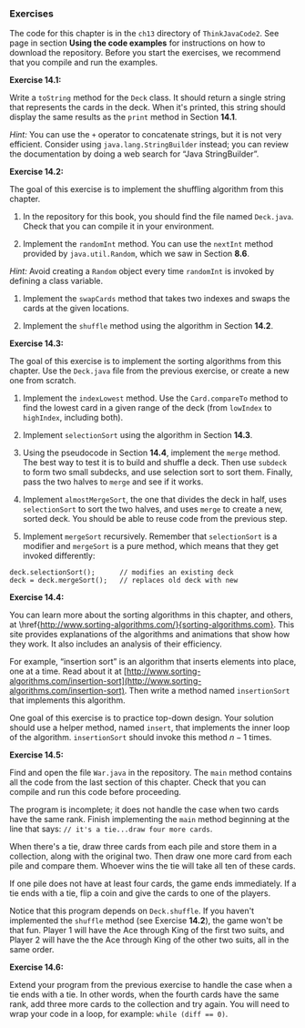 ###  Exercises


The code for this chapter is in the `ch13` directory of `ThinkJavaCode2`.
See page in section **Using the code examples** for instructions on how to download the repository.
Before you start the exercises, we recommend that you compile and run the examples.


**Exercise 14.1:**

Write a `toString` method for the `Deck` class.
It should return a single string that represents the cards in the deck.
When it's printed, this string should display the same results as the `print` method in Section **14.1**.


*Hint:* You can use the `+` operator to concatenate strings, but it is not very efficient.
Consider using `java.lang.StringBuilder` instead; you can review the documentation by doing a web search for “Java StringBuilder”.




**Exercise 14.2:**

The goal of this exercise is to implement the shuffling algorithm from this chapter.



1.  In the repository for this book, you should find the file named `Deck.java`.
Check that you can compile it in your environment.

1.  Implement the `randomInt` method.
You can use the `nextInt` method provided by `java.util.Random`, which we saw in Section **8.6**.

*Hint:* Avoid creating a `Random` object every time `randomInt` is invoked by defining a class variable.

1.  Implement the `swapCards` method that takes two indexes and swaps the cards at the given locations.

1.  Implement the `shuffle` method using the algorithm in Section **14.2**.





**Exercise 14.3:**

The goal of this exercise is to implement the sorting algorithms from this chapter.
Use the `Deck.java` file from the previous exercise, or create a new one from scratch.



1.  Implement the `indexLowest` method.
Use the `Card.compareTo` method to find the lowest card in a given range of the deck (from `lowIndex` to `highIndex`, including both).

1.  Implement `selectionSort` using the algorithm in Section **14.3**.

1.  Using the pseudocode in Section **14.4**, implement the `merge` method.
The best way to test it is to build and shuffle a deck.
Then use `subdeck` to form two small subdecks, and use selection sort to sort them.
Finally, pass the two halves to `merge` and see if it works.

1.  Implement `almostMergeSort`, the one that divides the deck in half, uses `selectionSort` to sort the two halves, and uses `merge` to create a new, sorted deck.
You should be able to reuse code from the previous step.

1.  Implement `mergeSort` recursively.
Remember that `selectionSort` is a modifier and `mergeSort` is a pure method, which means that they get invoked differently:

```code
deck.selectionSort();      // modifies an existing deck
deck = deck.mergeSort();   // replaces old deck with new
```





**Exercise 14.4:**

You can learn more about the sorting algorithms in this chapter, and others, at \href{http://www.sorting-algorithms.com/}{sorting-algorithms.com}.
This site provides explanations of the algorithms and animations that show how they work.
It also includes an analysis of their efficiency.

For example, “insertion sort” is an algorithm that inserts elements into place, one at a time.
Read about it at [http://www.sorting-algorithms.com/insertion-sort](http://www.sorting-algorithms.com/insertion-sort).
Then write a method named `insertionSort` that implements this algorithm.

One goal of this exercise is to practice top-down design.
Your solution should use a helper method, named `insert`, that implements the inner loop of the algorithm.
`insertionSort` should invoke this method $n-1$ times.





**Exercise 14.5:**

Find and open the file `War.java` in the repository.
The `main` method contains all the code from the last section of this chapter.
Check that you can compile and run this code before proceeding.

The program is incomplete; it does not handle the case when two cards have the same rank.
Finish implementing the `main` method beginning at the line that says: `// it's a tie...draw four more cards`.

When there's a tie, draw three cards from each pile and store them in a collection, along with the original two.
Then draw one more card from each pile and compare them.
Whoever wins the tie will take all ten of these cards.

If one pile does not have at least four cards, the game ends immediately.
If a tie ends with a tie, flip a coin and give the cards to one of the players.

Notice that this program depends on `Deck.shuffle`.
If you haven't implemented the `shuffle` method (see Exercise **14.2**), the game won't be that fun.
Player 1 will have the Ace through King of the first two suits, and Player 2 will have the the Ace through King of the other two suits, all in the same order.




**Exercise 14.6:**

Extend your program from the previous exercise to handle the case when a tie ends with a tie.
In other words, when the fourth cards have the same rank, add three more cards to the collection and try again.
You will need to wrap your code in a loop, for example: `while (diff == 0)`.